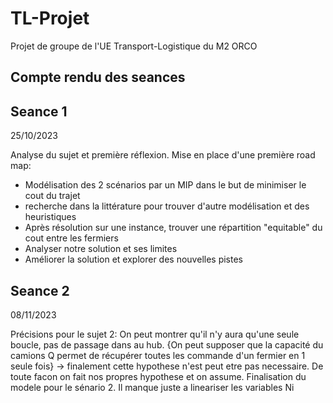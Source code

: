 # TL-Projet
Projet de groupe de l'UE Transport-Logistique du M2 ORCO

## Compte rendu des seances
## Seance 1
25/10/2023

Analyse du sujet et première réflexion.
Mise en place d'une première road map:
- Modélisation des 2 scénarios par un MIP dans le but de minimiser le cout du trajet
- recherche dans la littérature pour trouver d'autre modélisation et des heuristiques 
- Après résolution sur une instance, trouver une répartition "equitable" du cout entre les fermiers
- Analyser notre solution et ses limites
- Améliorer la solution et explorer des nouvelles pistes

## Seance 2
08/11/2023

Précisions pour le sujet 2:
On peut montrer qu'il n'y aura qu'une seule boucle, pas de passage dans au hub.
{On peut supposer que la capacité du camions Q permet de récupérer toutes les commande d'un fermier en 1 seule fois} -> finalement cette hypothese n'est peut etre pas necessaire.
De toute facon on fait nos propres hypothese et on assume.
Finalisation du modele pour le sénario 2. Il manque juste a lineariser les variables Ni
